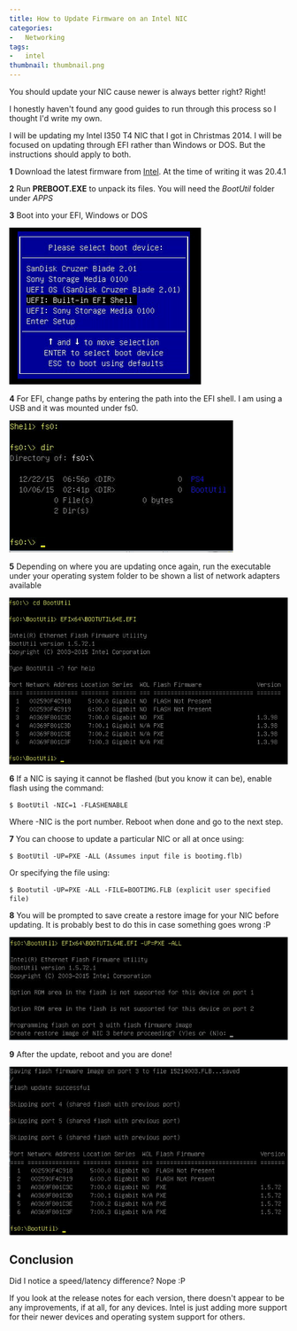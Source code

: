 ```yaml
---
title: How to Update Firmware on an Intel NIC
categories:
-   Networking
tags:
-   intel
thumbnail: thumbnail.png
---
```


You should update your NIC cause newer is always better right? Right!

<!-- more -->

I honestly haven't found any good guides to run through this process so I thought I'd write my own.

I will be updating my Intel I350 T4 NIC that I got in Christmas 2014. I will be focused on updating through EFI rather than Windows or DOS. But the instructions should apply to both.

**1** Download the latest firmware from [Intel](https://downloadcenter.intel.com/download/19186/Intel-Ethernet-Connections-Boot-Utility-Preboot-images-and-EFI-Drivers). At the time of writing it was 20.4.1

**2** Run **PREBOOT.EXE** to unpack its files. You will need the _BootUtil_ folder under _APPS_

**3** Boot into your EFI, Windows or DOS

![Boot](boot.png)

**4** For EFI, change paths by entering the path into the EFI shell. I am using a USB and it was mounted under fs0.

![FS0](fs0.png)

**5** Depending on where you are updating once again, run the executable under your operating system folder to be shown a list of network adapters available

![running command](running-command.png)

**6** If a NIC is saying it cannot be flashed (but you know it can be), enable flash using the command:

```shell-session
$ BootUtil -NIC=1 -FLASHENABLE
```

Where -NIC is the port number. Reboot when done and go to the next step.

**7** You can choose to update a particular NIC or all at once using:

```shell-session
$ BootUtil -UP=PXE -ALL (Assumes input file is bootimg.flb)
```

Or specifying the file using:

```shell-session
$ Bootutil -UP=PXE -ALL -FILE=BOOTIMG.FLB (explicit user specified file)
```

**8** You will be prompted to save create a restore image for your NIC before updating. It is probably best to do this in case something goes wrong :P

![Updating](updating.png)

**9** After the update, reboot and you are done!

![Update complete](update-complete.png)

## Conclusion

Did I notice a speed/latency difference? Nope :P

If you look at the release notes for each version, there doesn't appear to be any improvements, if at all, for any devices. Intel is just adding more support for their newer devices and operating system support for others.
